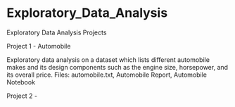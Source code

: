 # Exploratory_Data_Analysis
Exploratory Data Analysis Projects

Project 1 - Automobile

  Exploratory data analysis on a dataset which lists different automobile makes and its design components such as the engine size, horsepower, and its overall price. 
  Files: automobile.txt, Automobile Report, Automobile Notebook

Project 2 -
